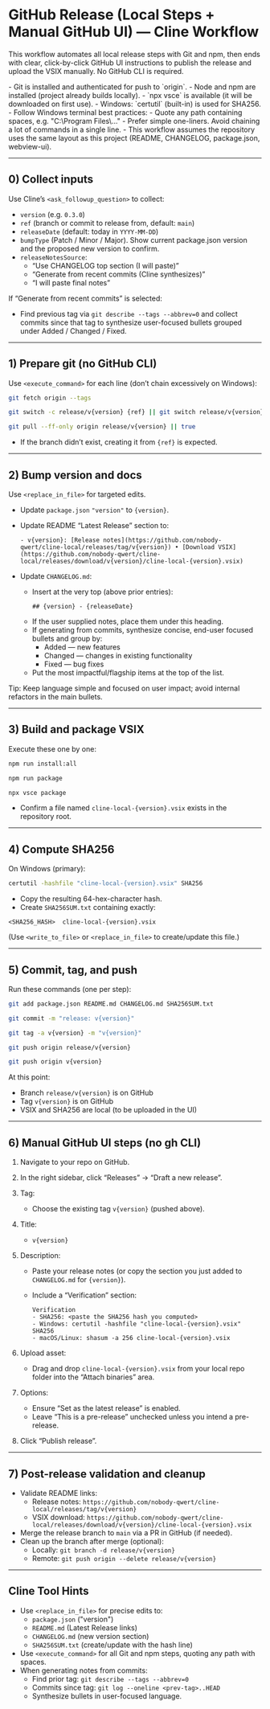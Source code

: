 # GitHub Release (Local Steps + Manual GitHub UI) — Cline Workflow

This workflow automates all local release steps with Git and npm, then ends with clear, click-by-click GitHub UI instructions to publish the release and upload the VSIX manually. No GitHub CLI is required.

<prereqs>
- Git is installed and authenticated for push to `origin`.
- Node and npm are installed (project already builds locally).
- `npx vsce` is available (it will be downloaded on first use).
- Windows: `certutil` (built-in) is used for SHA256.
</prereqs>

<notes>
- Follow Windows terminal best practices:
  - Quote any path containing spaces, e.g. "C:\Program Files\..."
  - Prefer simple one-liners. Avoid chaining a lot of commands in a single line.
- This workflow assumes the repository uses the same layout as this project (README, CHANGELOG, package.json, webview-ui).
</notes>

---

## 0) Collect inputs

Use Cline’s `<ask_followup_question>` to collect:
- `version` (e.g. `0.3.0`)
- `ref` (branch or commit to release from, default: `main`)
- `releaseDate` (default: today in `YYYY-MM-DD`)
- `bumpType` (Patch / Minor / Major). Show current package.json version and the proposed new version to confirm.
- `releaseNotesSource`:
  - “Use CHANGELOG top section (I will paste)”
  - “Generate from recent commits (Cline synthesizes)”
  - “I will paste final notes”

If “Generate from recent commits” is selected:
- Find previous tag via `git describe --tags --abbrev=0` and collect commits since that tag to synthesize user-focused bullets grouped under Added / Changed / Fixed.

---

## 1) Prepare git (no GitHub CLI)

Use `<execute_command>` for each line (don’t chain excessively on Windows):

```bash
git fetch origin --tags
```

```bash
git switch -c release/v{version} {ref} || git switch release/v{version}
```

```bash
git pull --ff-only origin release/v{version} || true
```

- If the branch didn’t exist, creating it from `{ref}` is expected.

---

## 2) Bump version and docs

Use `<replace_in_file>` for targeted edits.

- Update `package.json` `"version"` to `{version}`.

- Update README “Latest Release” section to:

  ```
  - v{version}: [Release notes](https://github.com/nobody-qwert/cline-local/releases/tag/v{version}) • [Download VSIX](https://github.com/nobody-qwert/cline-local/releases/download/v{version}/cline-local-{version}.vsix)
  ```

- Update `CHANGELOG.md`:
  - Insert at the very top (above prior entries):
    ```
    ## {version} - {releaseDate}
    ```
  - If the user supplied notes, place them under this heading.
  - If generating from commits, synthesize concise, end-user focused bullets and group by:
    - Added — new features
    - Changed — changes in existing functionality
    - Fixed — bug fixes
  - Put the most impactful/flagship items at the top of the list.

Tip: Keep language simple and focused on user impact; avoid internal refactors in the main bullets.

---

## 3) Build and package VSIX

Execute these one by one:

```bash
npm run install:all
```

```bash
npm run package
```

```bash
npx vsce package
```

- Confirm a file named `cline-local-{version}.vsix` exists in the repository root.

---

## 4) Compute SHA256

On Windows (primary):

```bash
certutil -hashfile "cline-local-{version}.vsix" SHA256
```

- Copy the resulting 64-hex-character hash.
- Create `SHA256SUM.txt` containing exactly:

```
<SHA256_HASH>  cline-local-{version}.vsix
```

(Use `<write_to_file>` or `<replace_in_file>` to create/update this file.)

---

## 5) Commit, tag, and push

Run these commands (one per step):

```bash
git add package.json README.md CHANGELOG.md SHA256SUM.txt
```

```bash
git commit -m "release: v{version}"
```

```bash
git tag -a v{version} -m "v{version}"
```

```bash
git push origin release/v{version}
```

```bash
git push origin v{version}
```

At this point:
- Branch `release/v{version}` is on GitHub
- Tag `v{version}` is on GitHub
- VSIX and SHA256 are local (to be uploaded in the UI)

---

## 6) Manual GitHub UI steps (no gh CLI)

1. Navigate to your repo on GitHub.
2. In the right sidebar, click “Releases” → “Draft a new release”.
3. Tag:
   - Choose the existing tag `v{version}` (pushed above).
4. Title:
   - `v{version}`
5. Description:
   - Paste your release notes (or copy the section you just added to `CHANGELOG.md` for `{version}`).
   - Include a “Verification” section:

     ```
     Verification
     - SHA256: <paste the SHA256 hash you computed>
     - Windows: certutil -hashfile "cline-local-{version}.vsix" SHA256
     - macOS/Linux: shasum -a 256 cline-local-{version}.vsix
     ```

6. Upload asset:
   - Drag and drop `cline-local-{version}.vsix` from your local repo folder into the “Attach binaries” area.
7. Options:
   - Ensure “Set as the latest release” is enabled.
   - Leave “This is a pre-release” unchecked unless you intend a pre-release.
8. Click “Publish release”.

---

## 7) Post-release validation and cleanup

- Validate README links:
  - Release notes: `https://github.com/nobody-qwert/cline-local/releases/tag/v{version}`
  - VSIX download: `https://github.com/nobody-qwert/cline-local/releases/download/v{version}/cline-local-{version}.vsix`
- Merge the release branch to `main` via a PR in GitHub (if needed).
- Clean up the branch after merge (optional):
  - Locally: `git branch -d release/v{version}`
  - Remote: `git push origin --delete release/v{version}`

---

## Cline Tool Hints

- Use `<replace_in_file>` for precise edits to:
  - `package.json` ("version")
  - `README.md` (Latest Release links)
  - `CHANGELOG.md` (new version section)
  - `SHA256SUM.txt` (create/update with the hash line)
- Use `<execute_command>` for all Git and npm steps, quoting any path with spaces.
- When generating notes from commits:
  - Find prior tag: `git describe --tags --abbrev=0`
  - Commits since tag: `git log --oneline <prev-tag>..HEAD`
  - Synthesize bullets in user-focused language.
